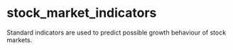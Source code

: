 # stock_market_indicators

Standard indicators are used to predict possible growth behaviour of stock markets. 
